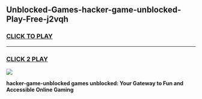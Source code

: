 
## Unblocked-Games-hacker-game-unblocked-Play-Free-j2vqh
<h3>
<a href="https://premium76.site?title=hacker-game-unblocked&ref=24M">CLICK TO PLAY</a></h3>
<hr>

<h3>
<a href="https://premium76.site?title=hacker-game-unblocked&ref=24M">CLICK 2 PLAY</a>
  
</h3>

<a href="https://premium76.site?title=hacker-game-unblocked&ref=24M"><img src="https://clearcache.store/games.png"></a>


**hacker-game-unblocked games unblocked: Your Gateway to Fun and Accessible Online Gaming**
